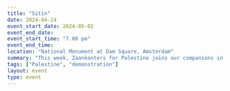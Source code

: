 ```yaml
---
title: "Sitin"
date: 2024-04-24
event_start_date: 2024-05-02
event_end_date: 
event_start_time: "7.00 pm"
event_end_time: 
location: "National Monument at Dam Square, Amsterdam"
summary: "This week, Zaankanters for Palestine joins our companions in Amsterdam for a bigger, joint protest during the Week for Palestine. Let's send a clear signal: stand together for a free Palestins ✊"
tags: ["Palestine", "demonstration"]
layout: event
type: event
---
```

